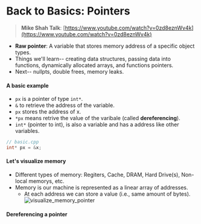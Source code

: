 # Back to Basics: Pointers

> **Mike Shah Talk**: [https://www.youtube.com/watch?v=0zd8eznWv4k](https://www.youtube.com/watch?v=0zd8eznWv4k)

- **Raw pointer**: A variable that stores memory address of a specific object types.
- Things we'll learn-- creating data structures, passing data into functions, dynamically allocated arrays, and functions pointers.
- Next-- nullpts, double frees, memory leaks.

#### A basic example
- `px` is a pointer of type `int*`.
- `&` to retrieve the address of the variable.
- `px` stores the address of x.
- `*px` means retrive the value of the varibale (called **dereferencing**).
- `int*` (pointer to int), is also a variable and has a address like other variables.
```cpp
// basic.cpp
int* px = &x;
```

#### Let's visualize memory
- Different types of memory: Regiters, Cache, DRAM, Hard Drive(s), Non-local memorys, etc.
- Memory is our machine is represented as a linear array of addresses.
    - At each address we can store a value (i.e., same amount of bytes).
![visualize_memory_pointer]("images/visualize_memory_pointer.png")

#### Dereferencing a pointer

